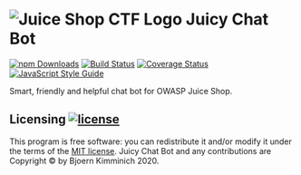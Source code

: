 # ![Juice Shop CTF Logo](https://github.com/bkimminich/juicy-chat-bot/raw/master/JuicyChatBot.png) Juicy Chat Bot

[![npm Downloads](https://img.shields.io/npm/dm/juicy-chat-bot.svg)](https://www.npmjs.com/package/juicy-chat-bot)
[![Build Status](https://travis-ci.com/bkimminich/juicy-chat-bot.svg?branch=master)](https://travis-ci.com/bkimminich/juicy-chat-bot)
[![Coverage Status](https://coveralls.io/repos/github/bkimminich/juicy-chat-bot/badge.svg?branch=master)](https://coveralls.io/github/bkimminich/juicy-chat-bot?branch=master)
[![JavaScript Style Guide](https://img.shields.io/badge/code%20style-standard-brightgreen.svg)](http://standardjs.com/)

Smart, friendly and helpful chat bot for OWASP Juice Shop.

## Licensing [![license](https://img.shields.io/github/license/bkimminich/juicy-chat-bot.svg)](LICENSE)

This program is free software: you can redistribute it and/or modify it
under the terms of the [MIT license](LICENSE). Juicy Chat Bot and any contributions are Copyright © by Bjoern Kimminich 2020.